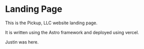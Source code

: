 # Landing Page

This is the Pickup, LLC website landing page. 

It is written using the Astro framework and deployed using vercel.

Justin was here.
